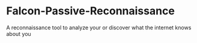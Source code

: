 # Falcon-Passive-Reconnaissance
A reconnaissance tool to analyze your or discover what the internet knows about you
